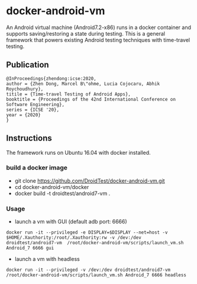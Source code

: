 # docker\-android\-vm #
An Android virtual machine (Android7.2-x86) runs in a docker container and supports saving/restoring a state during testing. This is a general framework that powers existing Android testing techniques with time-travel testing. 

## Publication ##
```
@InProceedings{zhendong:icse:2020,
author = {Zhen Dong, Marcel B\"ohme, Lucia Cojocaru, Abhik Roychoudhury},
titile = {Time-travel Testing of Android Apps},
booktitle = {Proceedings of the 42nd International Conference on Software Engineering},
series = {ICSE '20},
year = {2020}
}

```
## Instructions ##
The framework runs on Ubuntu 16.04 with docker installed.

### build a docker image ###

* git clone https://github.com/DroidTest/docker-android-vm.git
* cd docker-android-vm/docker 
* docker build -t droidtest/android7-vm . 

### Usage ###
 * launch a vm with GUI (default adb port: 6666) 
 
```
docker run -it --privileged -e DISPLAY=$DISPLAY --net=host -v $HOME/.Xauthority:/root/.Xauthority:rw -v /dev:/dev droidtest/android7-vm  /root/docker-android-vm/scripts/launch_vm.sh Android_7 6666 gui
```

* launch a vm with headless 
```
docker run -it --privileged -v /dev:/dev droidtest/android7-vm  /root/docker-android-vm/scripts/launch_vm.sh Android_7 6666 headless
```


